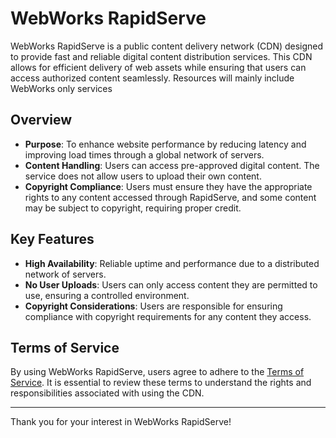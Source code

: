 # WebWorks RapidServe

WebWorks RapidServe is a public content delivery network (CDN) designed to provide fast and reliable digital content distribution services. This CDN allows for efficient delivery of web assets while ensuring that users can access authorized content seamlessly. Resources will mainly include WebWorks only services

## Overview

- **Purpose**: To enhance website performance by reducing latency and improving load times through a global network of servers.
- **Content Handling**: Users can access pre-approved digital content. The service does not allow users to upload their own content.
- **Copyright Compliance**: Users must ensure they have the appropriate rights to any content accessed through RapidServe, and some content may be subject to copyright, requiring proper credit.

## Key Features

- **High Availability**: Reliable uptime and performance due to a distributed network of servers.
- **No User Uploads**: Users can only access content they are permitted to use, ensuring a controlled environment.
- **Copyright Considerations**: Users are responsible for ensuring compliance with copyright requirements for any content they access.

## Terms of Service

By using WebWorks RapidServe, users agree to adhere to the [Terms of Service](https://cdn.webworkshub.online/terms.php). It is essential to review these terms to understand the rights and responsibilities associated with using the CDN.

---

Thank you for your interest in WebWorks RapidServe!
